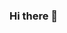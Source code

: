 ### Hi there 👋

<!--
**tmarra122333/tmarra122333** is a ✨ _special_ ✨ repository because its `README.md` (this file) appears on your GitHub profile.

Here are some ideas to get you started:

- 🔭 I’m currently working on algorithms...
- 🌱 I’m currently learning algorithms ...
- 👯 I’m looking to collaborate on algorithms ...
- 🤔 I’m looking for help with algorithms ...
- 💬 Ask me about not algorithms...
- 📫 How to reach me: by email...
- 😄 Pronouns: hello world...
- ⚡ Fun fact: I sing and play guitar...
-->
